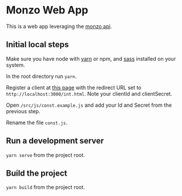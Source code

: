 # Monzo Web App

This is a web app leveraging the [monzo api](https://monzo.com/docs/).

## Initial local steps

Make sure you have node with [yarn](https://yarnpkg.com/lang/en/docs/install/) or npm, and [sass](http://sass-lang.com/install) installed on your system.

In the root directory run `yarn`.

Register a client at [this page](https://developers.monzo.com/apps/home) with the redirect URL set to `http://localhost:3000/int.html`. Note your clientId and clientSecret.

Open `/src/js/const.example.js` and add your Id and Secret from the previous step.

Rename the file `const.js`.

## Run a development server

`yarn serve` from the project root.

## Build the project

`yarn build` from the project root.
